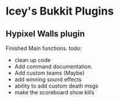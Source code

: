# Icey's Bukkit Plugins

## Hypixel Walls plugin 
Finished Main functions.
todo:
  * clean up code
  * Add command documentation.
  * Add custom teams (Maybe)
  * add winning sound effects
  * ability to add custom death msgs
  * make the scoreboard show kills
